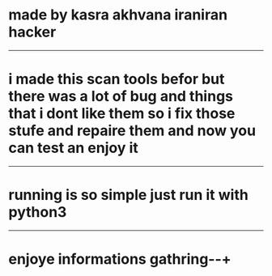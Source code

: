 # made by kasra akhvana iraniran hacker 
------------------------------------------------
# i made this scan tools befor but there was a lot of bug and things that i dont like them so i fix those stufe and repaire them and now you can test an enjoy it 
------------------------------------------------
# running is so simple just run it with python3 
------------------------------------------------
# enjoye informations gathring--+
